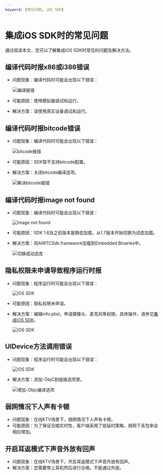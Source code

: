 ```yaml
---
keyword: [常见问题, iOS SDK]
---
```


# 集成iOS SDK时的常见问题

通过阅读本文，您可以了解集成iOS SDK时常见的问题及解决方法。

## 编译代码时报x86或i386错误

-   问题现象：编译代码时可能会出现以下错误：

    ![编译报错](https://static-aliyun-doc.oss-accelerate.aliyuncs.com/assets/img/zh-CN/1341158951/p128333.png)

-   可能原因：使用模拟器调试和运行。
-   解决方案：请使用真实设备调试和运行。

## 编译代码时报bitcode错误

-   问题现象：编译代码时可能会出现以下错误：

    ![bitcode报错](https://static-aliyun-doc.oss-accelerate.aliyuncs.com/assets/img/zh-CN/3341158951/p128334.png)

-   可能原因：SDK暂不支持bitcode配置。
-   解决方案：关闭bitcode编译选项。

    ![解决bitcode报错](https://static-aliyun-doc.oss-accelerate.aliyuncs.com/assets/img/zh-CN/3341158951/p128335.png)


## 编译代码时报image not found

-   问题现象：编译代码时可能会出现以下错误：

    ![image not found](https://static-aliyun-doc.oss-accelerate.aliyuncs.com/assets/img/zh-CN/2341158951/p128339.png)

-   可能原因：SDK 1.6及之前版本是静态加载，从1.7版本开始切换为动态加载。
-   解决方案：将AliRTCSdk.framework加载到Embedded Binaries中。

    ![切换成动态库](https://static-aliyun-doc.oss-accelerate.aliyuncs.com/assets/img/zh-CN/2341158951/p128340.png)


## 隐私权限未申请导致程序运行时报

-   问题现象：程序运行时可能会出现以下错误：

    ![iOS SDK](https://static-aliyun-doc.oss-accelerate.aliyuncs.com/assets/img/zh-CN/2341158951/p49506.png)

-   可能原因：隐私权限未申请。
-   解决方案：编辑info.plist，申请摄像头、麦克风等权限。具体操作，请参见[集成iOS SDK](/cn.zh-CN/快速入门/集成客户端SDK/iOS.md)。

    ![iOS SDK](https://static-aliyun-doc.oss-accelerate.aliyuncs.com/assets/img/zh-CN/2341158951/p128342.png)


## UIDevice方法调用错误

-   问题现象：程序运行时可能会出现以下错误：

    ![iOS SDK](https://static-aliyun-doc.oss-accelerate.aliyuncs.com/assets/img/zh-CN/2341158951/p49510.png)

-   解决方案：添加-ObjC到链接选项里。

    ![增加-Objc编译选项](https://static-aliyun-doc.oss-accelerate.aliyuncs.com/assets/img/zh-CN/2341158951/p128341.png)


## 弱网情况下人声有卡顿

-   问题现象：在线KTV场景下，弱网情况下人声有卡顿。
-   可能原因：为了保证合唱实时性，客户端采用了低延时策略，弱网下丢包率会相应增加。

## 开启耳返模式下声音外放有回声

-   问题现象：在线KTV场景下，开启耳返模式下声音外放有回声。
-   解决方案：您需要带上耳机然后进行合唱，不能通过外放。

